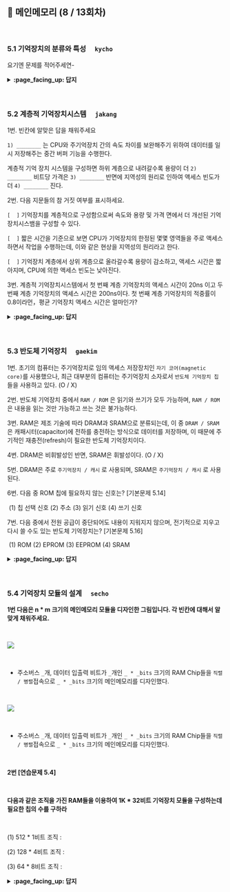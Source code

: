 ## 🦄 메인메모리 (8 / 13회차)
<br>

### 5.1 기억장치의 분류와 특성　	`kycho`

요기엔 문제를 적어주세연-

<details>
<summary> <b> :page_facing_up: 답지 </b>  </summary><br>
  
답지의 구성은<br>
문제와 동일하게 부탁드려연-

</details>
<br><br>

###  5.2 계층적 기억장치시스템　	`jakang`

1번. 빈칸에 알맞은 답을 채워주세요

`1) ________` 는 CPU와 주기억장치 간의 속도 차이를 보완해주기 위하여 데이터를 일시 저장해주는 중간 버퍼 기능을 수행한다.

계층적 기억 장치 시스템을 구성하면 하위 계층으로 내려갈수록 용량이 더 `2) ________` 비트당 가격은 `3) ________` 반면에 지역성의 원리로 인하여 액세스 빈도가 더 `4) ________`
진다.

2번. 다음 지문들의 참 거짓 여부를 표시하세요.

`[  ]` 기억장치를 계층적으로 구성함으로써 속도와 용량 및 가격 면에서 더 개선된 기억장치시스뱀을 구성할 수 있다.

`[  ]` 짧은 시간을 기준으로 보면 CPU가 기억장치의 한정된 몇몇 영역들을 주로 액세스하면서 작업을 수행하는데, 이와 같은 현상을 지역성의 원리라고 한다.

`[  ]` 기억장치 계층에서 상위 계층으로 올라갈수록 용량이 감소하고, 액세스 시간은 짧아지며, CPU에 의한 액세스 빈도는 낮아진다.

3번. 계층적 기억장치시스템에서 첫 번째 계층 기억장치의 액세스 시간이 20ns 이고 두 번째 계층 기억장치의 액셰스 시간은 200ns이다. 첫 번째 계층 기억장치의 적중률이 0.8이라먼，평균 기억장치 액세스 시간은 얼마인가?

<details>
<summary> <b> :page_facing_up: 답지 </b>  </summary><br>
  
1번. 빈칸에 알맞은 답을 채워주세요

`1) 캐시 메모리` 는 CPU와 주기억장치 간의 속도 차이를 보완해주기 위하여 데이터를 일시 저장해주는 중간 버퍼 기능을 수행한다.

계층적 기억 장치 시스템을 구성하면 하위 계층으로 내려갈수록 용량이 더 `2) 커지고` 비트당 가격은 `3) 떨어지는` 반면에 지역성의 원리로 인하여 액세스 빈도가 더 `4) 낮아진다`
진다.

2번. 다음 지문들의 참 거짓 여부를 표시하세요.

`[ O ]` 기억장치를 계층적으로 구성함으로써 속도와 용량 및 가격 면에서 더 개선된 기억장치시스뱀을 구성할 수 있다.

`[ O ]` 짧은 시간을 기준으로 보면 CPU가 기억장치의 한정된 몇몇 영역들을 주로 액세스하면서 작업을 수행하는데, 이와 같은 현상을 지역성의 원리라고 한다.

`[ X ]` 기억장치 계층에서 상위 계층으로 올라갈수록 용량이 감소하고, 액세스 시간은 짧아지며, CPU에 의한 액세스 빈도는 낮아진다.

: CPU에 의한 액세스 빈도는 높아진다.

3번. 계층적 기억장치시스템에서 첫 번째 계층 기억장치의 액세스 시간이 20ns 이고 두 번째 계층 기억장치의 액셰스 시간은 200ns이다. 첫 번째 계층 기억장치의 적중률이 0.8이라먼，평균 기억장치 액세스 시간은 얼마인가?

20 * 0.8 + 200 * 0.2 = 56ns

</details>
<br><br>

### 5.3 반도체 기억장치　	`gaekim`

1번. 초기의 컴퓨터는 주기억장치로 임의 액세스 저장장치인 `자기 코어(magnetic core)`를 사용했으나, 최근 대부분의 컴퓨터는 주기억장치 소자로서 `반도체 기억장치 칩`들을 사용하고 있다. (O / X)

2번. 반도체 기억장치 중에서 `RAM / ROM` 은 읽기와 쓰기가 모두 가능하며, `RAM / ROM` 은 내용을 읽는 것만 가능하고 쓰는 것은 불가능하다.

3번. RAM은 제조 기술에 따라 DRAM과 SRAM으로 분류되는데, 이 중 `DRAM / SRAM` 은 캐패시터(capacitor)에 전하를 충전하는 방식으로 데이터를 저장하며, 이 때문에 주기적인 재충전(refresh)이 필요한 반도체 기억장치이다.

4번. DRAM은 비휘발성인 반면, SRAM은 휘발성이다. (O / X)

5번. DRAM은 주로 `주기억장치 / 캐시` 로 사용되며, SRAM은 `주기억장치 / 캐시` 로 사용된다.

6번. 다음 중 ROM 칩에 필요하지 않는 신호는? [기본문제 5.14]

​		(1) 칩 선택 신호	(2) 주소	(3) 읽기 신호	(4) 쓰기 신호

7번. 다음 중에서 전원 공급이 중단되어도 내용이 지워지지 않으며, 전기적으로 지우고 다시 쓸 수도 있는 반도체 기억장치는? [기본문제 5.16]

​		(1) ROM	(2) EPROM	(3) EEPROM	(4) SRAM

<details>
<summary> <b> :page_facing_up: 답지 </b>  </summary><br>
  
1번. 초기의 컴퓨터는 주기억장치로 임의 액세스 저장장치인 `자기 코어(magnetic core)`를 사용했으나, 최근 대부분의 컴퓨터는 주기억장치 소자로서 `반도체 기억장치 칩` 들을 사용하고 있다. (O)

2번. 반도체 기억장치 중에서 `RAM` 은 읽기와 쓰기가 모두 가능하며, `ROM` 은 내용을 읽는 것만 가능하고 쓰는 것은 불가능하다.

3번. RAM은 제조 기술에 따라 DRAM과 SRAM으로 분류되는데, 이 중 `DRAM` 은 캐패시터(capacitor)에 전하를 충전하는 방식으로 데이터를 저장하며, 이 때문에 주기적인 재충전(refresh)이 필요한 반도체 기억장치이다.

> SRAM은 플립-플롭(flip-flop) 기억 셀을 이용하며, 전력이 공급되는 동안에는 데이터가 계속 유지된다는 특징이 있다.

4번. DRAM은 비휘발성인 반면, SRAM은 휘발성이다. (X)

> DRAM과 SRAM은 모두 휘발성 기억장치이다.

5번. DRAM은 주로 `주기억장치` 로 사용되며, SRAM은 `캐시` 로 사용된다.

> DRAM은 SRAM보다 밀도가 높고, 같은 용량 대비 가격이 저렴하며, 주로 기억장치로 사용된다.
>
> SRAM은 DRAM보다 속도가 빠르며, 주로 캐시로 사용된다.

6번. 다음 중 ROM 칩에 필요하지 않는 신호는? [기본문제 5.14]

​		(1) 칩 선택 신호	(2) 주소	(3) 읽기 신호	(4) 쓰기 신호

> 정답: (4) 쓰기 신호

> ROM은 데이터를 쓰는 기능이 없으므로 쓰기 신호는 필요하지 않다.

7번. 다음 중에서 전원 공급이 중단되어도 내용이 지워지지 않으며, 전기적으로 지우고 다시 쓸 수도 있는 반도체 기억장치는? [기본문제 5.16]

​		(1) ROM	(2) EPROM	(3) EEPROM	(4) SRAM

> 정답: (3) EEPROM

> ROM: 저장된 내용을 읽는 것만 가능한 반도체 기억장치
>
> EPROM(Erasable PROM): 자외선을 이용하여 저장된 내용을 삭제할 수 있어서 여러 번의 갱신이 가능한 PROM(Programmable ROM)
>
> EEPROM(Electrically Erasable PROM): 비휘발성이면서도 읽기와 쓰기가 모두 가능하며, 전기적으로도 삭제할 수 있는 PROM
>
> SRAM: 플립-플롭(flip-flop) 기억 셀을 이용하며, 전력이 공급되는 동안에는 데이터가 계속 유지되는 RAM



</details>
<br><br>

### 5.4 기억장치 모듈의 설계　	`secho`

**1번 다음은 n * m 크기의 메인메모리 모듈을 디자인한 그림입니다. 각 빈칸에 대해서 알맞게 채워주세요.**

<br>

![](https://images.velog.io/images/secho/post/8cd096f7-2220-43e3-9f74-4bb69ed55e13/image.png)

<br>

- 주소버스 `_`개, 데이터 입출력 비트가 `_`개인  `_ * _bits` 크기의 RAM Chip들을 `직렬 / 병렬`접속으로 `_ * _bits` 크기의 메인메모리를 디자인했다.

<br>



![](https://images.velog.io/images/secho/post/a15ac0ea-7fe3-4f7d-869b-e41fc1ee4d4e/image.png)

<br>

- 주소버스 `_`개, 데이터 입출력 비트가 `_`개인  `_ * _bits` 크기의 RAM Chip들을 `직렬 / 병렬`접속으로 `_ * _bits` 크기의 메인메모리를 디자인했다.

<br>

**2번 [연습문제 5.4]**

<br>

**다음과 같은 조직을 가진 RAM들을 이용하여 1K * 32비트 기억장치 모듈을 구성하는데 필요한 칩의 수를 구하라**

<br>

(1) 512 * 1비트 조직 :  

(2) 128 * 4비트 조직 : 

(3) 64 * 8비트 조직 : 



<details>
<summary> <b> :page_facing_up: 답지 </b>  </summary><br>

1번

다음은 n * m 크기의 메인메모리 모듈을 디자인한 그림입니다.

각 빈칸에 대해서 알맞게 채워주세요.

![](https://images.velog.io/images/secho/post/8cd096f7-2220-43e3-9f74-4bb69ed55e13/image.png)



주소버스  `4`개 데이터 입출력 비트가 `4`개인 `16 * 4bit`크기의 RAM Chip들을 `[직렬] / 병렬`접속으로 `32 * 4bit` 크기의 메인메모리를 디자인했다.

- 각 RAM은 4개의 비트로 기억장소의 위치를 결정한다.
- 한 램은 총 16개씩 0000 ~ 1111까지 가질 수 있지만 두 RAM을 직렬접속하면 최상단비트를 칩셀렉터로 사용해 1bit 증가된 효과를 얻을 수 있다.
- 상위비트를 0,1로 set하면 00000 ~ 01111, 10000 ~ 11111까지 선택할 수 있으므로, 총 32개의 주소를 선택해 데이터 입출력을 할 수 있다.







![](https://images.velog.io/images/secho/post/a15ac0ea-7fe3-4f7d-869b-e41fc1ee4d4e/image.png)

주소버스 `4`개, 데이터 입출력 비트가 `4`개인  `16 * 4bits` 크기의 RAM Chip들을 `직렬 / [병렬]`접속으로 `16 * 8bits` 크기의 메인메모리를 디자인했다.

- 컴퓨터 워드는 8bit인데 RAM크기가 4bit일때 두개의 RAM을 병렬접속하여 8비트 입출력크기를 만들 수 있다. 
- 칩셀렉터를 공유하고, 주소버스 4비트에 있는 데이터를 2개의 칩이 받아서 데이터버스에 총 8비트씩 입, 출력시킬 수 있다.





2번 [연습문제 5.4]



**다음과 같은 조직을 가진 RAM들을 이용하여 1K * 32비트 기억장치 모듈을 구성하는데 필요한 칩의 수를 구하라**

- 1K * 32는 기억장소가 2^10, 데이터 입출력이 32비트를 가짐.

- 앞으로 곱 = 직렬 ,뒤로 곱 = 병렬

(1) 512 * 1비트 조직 :  2개의 직렬연결 2 * (512) => 1K * 1bits => 뒤로 32개 병렬연결 (1K * 1bits) * 32 => 1K * 32bits

(2) 128 * 4비트 조직 : 8개의 직렬연결 8 * (128), 8개의 병렬연결 (4) * 8

(3) 64 * 8비트 조직 :  16개의 직렬연결 16 * (64), 4개의 병렬연결 (8) * 4



</details>
<br><br>


